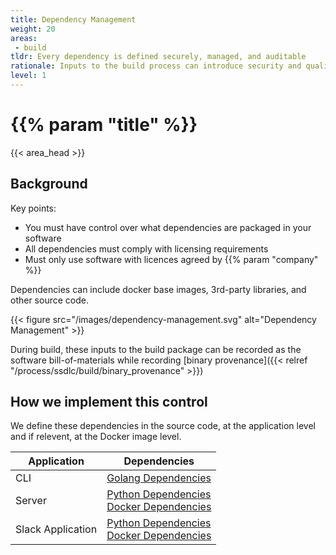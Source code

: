 ```yaml
---
title: Dependency Management
weight: 20
areas: 
 - build
tldr: Every dependency is defined securely, managed, and auditable
rationale: Inputs to the build process can introduce security and quality issues, and as such must be defined, controlled, and transparent as part of the software development lifecycle.
level: 1
---
```


# {{% param "title" %}}
{{< area_head >}}

## Background

Key points:

* You must have control over what dependencies are packaged in your software
* All dependencies must comply with licensing requirements
* Must only use software with licences agreed by {{% param "company"  %}}

Dependencies can include docker base images, 3rd-party libraries, and other
source code.

{{< figure src="/images/dependency-management.svg" alt="Dependency Management" >}}


During build, these inputs to the build package can be recorded as the software
bill-of-materials while recording
[binary provenance]({{< relref "/process/ssdlc/build/binary_provenance" >}})

## How we implement this control

We define these dependencies in the source code, at the application level and if relevent, at the Docker image level.

| Application | Dependencies |
| ----------- | ------------ |
| CLI | [Golang Dependencies](https://github.com/kosli-dev/cli/blob/main/go.mod) |
| Server | [Python Dependencies](https://github.com/kosli-dev/server/blob/master/src/requirements.txt) <br/> [Docker Dependencies](https://github.com/kosli-dev/server/blob/master/Dockerfile) |
| Slack Application | [Python Dependencies](https://github.com/kosli-dev/slack-auth-app/blob/main/src/requirements.txt) <br/> [Docker Dependencies](https://github.com/kosli-dev/slack-auth-app/blob/main/Dockerfile) |